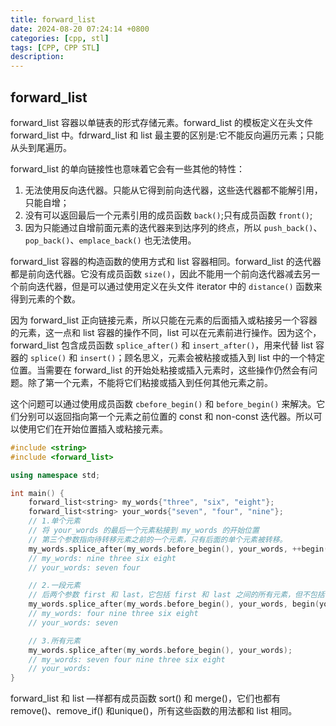 ```yaml
---
title: forward_list
date: 2024-08-20 07:24:14 +0800
categories: [cpp, stl]
tags: [CPP, CPP STL]
description: 
---
```

## forward_list

forward_list 容器以单链表的形式存储元素。forward_list 的模板定义在头文件 forward_list 中。fdrward_list 和 list 最主要的区别是:它不能反向遍历元素；只能从头到尾遍历。

forward_list 的单向链接性也意味着它会有一些其他的特性：

1. 无法使用反向迭代器。只能从它得到前向迭代器，这些迭代器都不能解引用，只能自增；
2. 没有可以返回最后一个元素引用的成员函数 `back()`;只有成员函数 `front()`;
3. 因为只能通过自增前面元素的迭代器来到达序列的终点，所以 `push_back()`、`pop_back()`、`emplace_back()` 也无法使用。

forward_list 容器的构造函数的使用方式和 list 容器相同。forward_list 的迭代器都是前向迭代器。它没有成员函数 `size()`，因此不能用一个前向迭代器减去另一个前向迭代器，但是可以通过使用定义在头文件 iterator 中的 `distance()` 函数来得到元素的个数。

因为 forward_list 正向链接元素，所以只能在元素的后面插入或粘接另一个容器的元素，这一点和 list 容器的操作不同，list 可以在元素前进行操作。因为这个，forward_list 包含成员函数 `splice_after()` 和 `insert_after()`，用来代替 list 容器的 `splice()` 和 `insert()`；顾名思义，元素会被粘接或插入到 list 中的一个特定位置。当需要在 forward_list 的开始处粘接或插入元素时，这些操作仍然会有问题。除了第一个元素，不能将它们粘接或插入到任何其他元素之前。

这个问题可以通过使用成员函数 `cbefore_begin()` 和 `before_begin()` 来解决。它们分别可以返回指向第一个元素之前位置的 const 和 non-const 迭代器。所以可以使用它们在开始位置插入或粘接元素。

```c++
#include <string>
#include <forward_list>

using namespace std;

int main() {
    forward_list<string> my_words{"three", "six", "eight"};
    forward_list<string> your_words{"seven", "four", "nine"};
    // 1.单个元素
    // 将 your_words 的最后一个元素粘接到 my_words 的开始位置
    // 第三个参数指向待转移元素之前的一个元素，只有后面的单个元素被转移。
    my_words.splice_after(my_words.before_begin(), your_words, ++begin(your_words));
    // my_words: nine three six eight
    // your_words: seven four

    // 2.一段元素
    // 后两个参数 first 和 last，它包括 first 和 last 之间的所有元素，但不包括 first 和 last 元素本身
    my_words.splice_after(my_words.before_begin(), your_words, begin(your_words), end(your_words));
    // my_words: four nine three six eight
    // your_words: seven

    // 3.所有元素
    my_words.splice_after(my_words.before_begin(), your_words);
    // my_words: seven four nine three six eight
    // your_words: 
}
```

forward_list 和 list —样都有成员函数 sort() 和 merge()，它们也都有 remove()、remove_if() 和unique()，所有这些函数的用法都和 list 相同。
